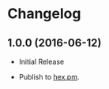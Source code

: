 # Changelog

## 1.0.0 (2016-06-12)

* Initial Release

* Publish to [hex.pm](https://hex.pm/packages/pmbag).
